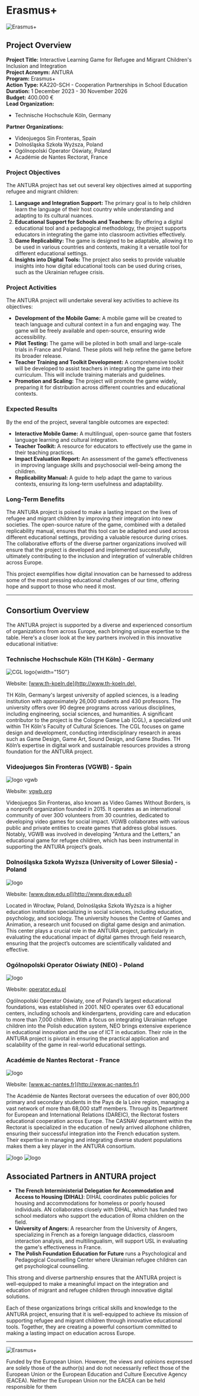 # Erasmus+

![Erasmus+](../../assets/img/blog/Co-fundedbytheEU.webp)

## Project Overview

**Project Title:** Interactive Learning Game for Refugee and Migrant Children's Inclusion and Integration  
**Project Acronym:** ANTURA  
**Program:** Erasmus+  
**Action Type:** KA220-SCH - Cooperation Partnerships in School Education  
**Duration:** 1 December 2023 - 30 November 2026  
**Budget:** 400.000 €  
**Lead Organization:**

- Technische Hochschule Köln, Germany  

**Partner Organizations:**

- Videojuegos Sin Fronteras, Spain
- Dolnośląska Szkoła Wyższa, Poland
- Ogólnopolski Operator Oświaty, Poland
- Académie de Nantes Rectorat, France

### Project Objectives

The ANTURA project has set out several key objectives aimed at supporting refugee and migrant children:

1. **Language and Integration Support:** The primary goal is to help children learn the language of their host country while understanding and adapting to its cultural nuances.
2. **Educational Support for Schools and Teachers:** By offering a digital educational tool and a pedagogical methodology, the project supports educators in integrating the game into classroom activities effectively.
3. **Game Replicability:** The game is designed to be adaptable, allowing it to be used in various countries and contexts, making it a versatile tool for different educational settings.
4. **Insights into Digital Tools:** The project also seeks to provide valuable insights into how digital educational tools can be used during crises, such as the Ukrainian refugee crisis.

### Project Activities

The ANTURA project will undertake several key activities to achieve its objectives:

- **Development of the Mobile Game:** A mobile game will be created to teach language and cultural context in a fun and engaging way. The game will be freely available and open-source, ensuring wide accessibility.
- **Pilot Testing:** The game will be piloted in both small and large-scale trials in France and Poland. These pilots will help refine the game before its broader release.
- **Teacher Training and Toolkit Development:** A comprehensive toolkit will be developed to assist teachers in integrating the game into their curriculum. This will include training materials and guidelines.
- **Promotion and Scaling:** The project will promote the game widely, preparing it for distribution across different countries and educational contexts.

### Expected Results

By the end of the project, several tangible outcomes are expected:

- **Interactive Mobile Game:** A multilingual, open-source game that fosters language learning and cultural integration.
- **Teacher Toolkit:** A resource for educators to effectively use the game in their teaching practices.
- **Impact Evaluation Report:** An assessment of the game’s effectiveness in improving language skills and psychosocial well-being among the children.
- **Replicability Manual:** A guide to help adapt the game to various contexts, ensuring its long-term usefulness and adaptability.

### Long-Term Benefits

The ANTURA project is poised to make a lasting impact on the lives of refugee and migrant children by improving their integration into new societies. The open-source nature of the game, combined with a detailed replicability manual, ensures that this tool can be adapted and used across different educational settings, providing a valuable resource during crises. The collaborative efforts of the diverse partner organizations involved will ensure that the project is developed and implemented successfully, ultimately contributing to the inclusion and integration of vulnerable children across Europe.

This project exemplifies how digital innovation can be harnessed to address some of the most pressing educational challenges of our time, offering hope and support to those who need it most.

---

## Consortium Overview

The ANTURA project is supported by a diverse and experienced consortium of organizations from across Europe, each bringing unique expertise to the table. Here's a closer look at the key partners involved in this innovative educational initiative:

### Technische Hochschule Köln (TH Köln) - Germany

![CGL logo](img/logo_cgl.jpg){width="150"}

Website: [www.th-koeln.de](http://www.th-koeln.de) 

TH Köln, Germany's largest university of applied sciences, is a leading institution with approximately 26,000 students and 430 professors. The university offers over 90 degree programs across various disciplines, including engineering, social sciences, and humanities. A significant contributor to the project is the Cologne Game Lab (CGL), a specialized unit within TH Köln's Faculty of Cultural Sciences. The CGL focuses on game design and development, conducting interdisciplinary research in areas such as Game Design, Game Art, Sound Design, and Game Studies. TH Köln’s expertise in digital work and sustainable resources provides a strong foundation for the ANTURA project.

### Videojuegos Sin Fronteras (VGWB) - Spain

![logo vgwb](img/logo_vgwb.jpg)

Website: [vgwb.org](http://vgwb.org)

Videojuegos Sin Fronteras, also known as Video Games Without Borders, is a nonprofit organization founded in 2015. It operates as an international community of over 300 volunteers from 30 countries, dedicated to developing video games for social impact. VGWB collaborates with various public and private entities to create games that address global issues. Notably, VGWB was involved in developing "Antura and the Letters," an educational game for refugee children, which has been instrumental in supporting the ANTURA project’s goals.

### Dolnośląska Szkoła Wyższa (University of Lower Silesia) - Poland

![logo](img/logo_DSW.jpg)

Website: [www.dsw.edu.pl](http://www.dsw.edu.pl)  

Located in Wrocław, Poland, Dolnośląska Szkoła Wyższa is a higher education institution specializing in social sciences, including education, psychology, and sociology. The university houses the Centre of Games and Animation, a research unit focused on digital game design and animation. This center plays a crucial role in the ANTURA project, particularly in evaluating the educational impact of digital games through field research, ensuring that the project’s outcomes are scientifically validated and effective.

### Ogólnopolski Operator Oświaty (NEO) - Poland
![logo](img/logo_ogolnopolsky.jpg)

Website: [operator.edu.pl](http://operator.edu.pl)  

Ogólnopolski Operator Oświaty, one of Poland’s largest educational foundations, was established in 2001. NEO operates over 63 educational centers, including schools and kindergartens, providing care and education to more than 7,000 children. With a focus on integrating Ukrainian refugee children into the Polish education system, NEO brings extensive experience in educational innovation and the use of ICT in education. Their role in the ANTURA project is pivotal in ensuring the practical application and scalability of the game in real-world educational settings.

### Académie de Nantes Rectorat - France

![logo](img/logo_academie_nantes.jpg)

Website: [www.ac-nantes.fr](http://www.ac-nantes.fr)  

The Académie de Nantes Rectorat oversees the education of over 800,000 primary and secondary students in the Pays de la Loire region, managing a vast network of more than 68,000 staff members. Through its Department for European and International Relations (DAREIC), the Rectorat fosters educational cooperation across Europe. The CASNAV department within the Rectorat is specialized in the education of newly arrived allophone children, ensuring their successful integration into the French education system. Their expertise in managing and integrating diverse student populations makes them a key player in the ANTURA consortium.

![logo](img/logo-DAREIC.png)
![logo](img/logo-CASNAV.png)

## Associated Partners in ANTURA project

- **The French Interministerial Delegation for Accommodation and Access to Housing (DIHAL)**: DIHAL coordinates public policies for housing and accommodations for homeless or poorly housed individuals. AN collaborates closely with DIHAL, which has funded two school mediators who support the education of Roma children on the field.
- **University of Angers:** A researcher from the University of Angers, specializing in French as a foreign language didactics, classroom interaction analysis, and multilingualism, will support USL in evaluating the game's effectiveness in France.
- **The Polish Foundation Education for Future** runs a Psychological and Pedagogical Counselling Center where Ukrainian refugee children can get psychological counselling.

This strong and diverse partnership ensures that the ANTURA project is well-equipped to make a meaningful impact on the integration and education of migrant and refugee children through innovative digital solutions.

Each of these organizations brings critical skills and knowledge to the ANTURA project, ensuring that it is well-equipped to achieve its mission of supporting refugee and migrant children through innovative educational tools. Together, they are creating a powerful consortium committed to making a lasting impact on education across Europe.

---

![Erasmus+](../../assets/img/blog/Co-fundedbytheEU.webp)

Funded by the European Union. However, the views and opinions expressed are solely those of the author(s) and do not necessarily reflect those of the European Union or the European Education and Culture Executive Agency (EACEA). Neither the European Union nor the EACEA can be held responsible for them

